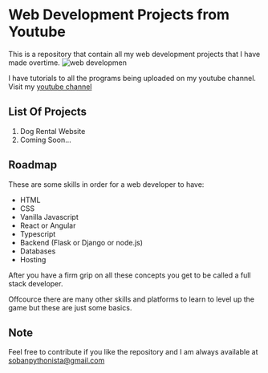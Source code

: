 # Web Development Projects from Youtube
 This is a repository that contain all my web development projects that I have made overtime.
 ![web developmen](https://media.geeksforgeeks.org/wp-content/cdn-uploads/20210310114057/web-development-image.png)

 I have tutorials to all the programs being uploaded on my youtube channel. Visit my [youtube channel](https://www.youtube.com/channel/UCk1sZkWM1CkSHp3rEmNkRCw)

## List Of Projects
01. Dog Rental Website
02. Coming Soon... 

## Roadmap 
These are some skills in order for a web developer to have:
- HTML
- CSS
- Vanilla Javascript
- React or Angular
- Typescript
- Backend (Flask or Django or node.js)
- Databases
- Hosting

After you have a firm grip on all these concepts you get to be called a full stack developer.

Offcource there are many other skills and platforms to learn to level up the game but these are just some basics.

## Note
Feel free to contribute if you like the repository and I am always available at sobanpythonista@gmail.com
